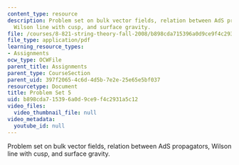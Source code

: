 ```yaml
---
content_type: resource
description: Problem set on bulk vector fields, relation between AdS propagators,
  Wilson line with cusp, and surface gravity.
file: /courses/8-821-string-theory-fall-2008/b898cda715396a0d9ce9f4c2931a5c12_pset05.pdf
file_type: application/pdf
learning_resource_types:
- Assignments
ocw_type: OCWFile
parent_title: Assignments
parent_type: CourseSection
parent_uid: 397f2065-4c6d-4d5b-7e2e-25e65e5bf037
resourcetype: Document
title: Problem Set 5
uid: b898cda7-1539-6a0d-9ce9-f4c2931a5c12
video_files:
  video_thumbnail_file: null
video_metadata:
  youtube_id: null
---
```

Problem set on bulk vector fields, relation between AdS propagators, Wilson line with cusp, and surface gravity.

